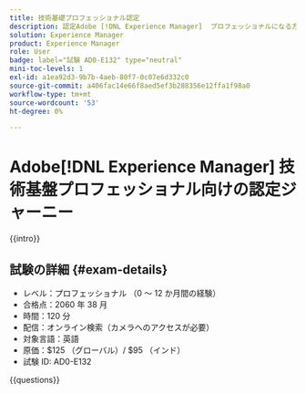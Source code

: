 ```yaml
---
title: 技術基礎プロフェッショナル認定
description: 認定Adobe [!DNL Experience Manager]  プロフェッショナルになる方法を説明します。
solution: Experience Manager
product: Experience Manager
role: User
badge: label="試験 AD0-E132" type="neutral"
mini-toc-levels: 1
exl-id: a1ea92d3-9b7b-4aeb-80f7-0c07e6d332c0
source-git-commit: a406fac14e66f8aed5ef3b288356e12ffa1f98a0
workflow-type: tm+mt
source-wordcount: '53'
ht-degree: 0%

---
```


# Adobe[!DNL Experience Manager] 技術基盤プロフェッショナル向けの認定ジャーニー

{{intro}}

## 試験の詳細 {#exam-details}

* レベル：プロフェッショナル （0 ～ 12 か月間の経験）
* 合格点：2060 年 38 月
* 時間：120 分
* 配信：オンライン検索（カメラへのアクセスが必要）
* 対象言語：英語
* 原価：$125 （グローバル）/ $95 （インド）
* 試験 ID: AD0-E132

{{questions}}
